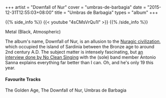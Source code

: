 +++
artist = "Downfall of Nur"
cover = "umbras-de-barbagia"
date = "2015-12-31T12:55:03+08:00"
title = "Umbras de Barbagia"
types = "album"
+++

{{% side_info %}}
{{< youtube "4sCMsVrQu1I" >}}
{{% /side_info %}}

Metal (Black, Atmospheric)

The album's name, Downfall of Nur, is an allusion to the [Nuragic civilization](https://en.wikipedia.org/wiki/Nuragic_civilization), which occupied the island of Sardinia between the Bronze age to around 2nd century A.D. The subject matter is intensely fascinating, but [an interview done by No Clean Singing](http://www.nocleansinging.com/2015/11/18/an-ncs-interview-downfall-of-nur-antonio-sanna/) with the (sole) band member Antonio Sanna explains everything far better than I can. Oh, and he's only 19 this year.

#### Favourite Tracks

The Golden Age, The Downfall of Nur, Umbras de Barbagia